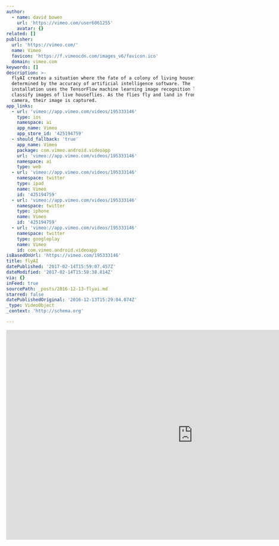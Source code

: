 ```yaml
---
author:
  - name: david bowen
    url: 'https://vimeo.com/user6061255'
    avatar: {}
related: []
publisher:
  url: 'https://vimeo.com/'
  name: Vimeo
  favicon: 'https://f.vimeocdn.com/images_v6/favicon.ico'
  domain: vimeo.com
keywords: []
description: >-
  flyAI creates a situation where the fate of a colony of living houseflies is
  determined by the accuracy of artificial intelligence software. The
  installation uses the TensorFlow machine learning image recognition library to
  classify images of live houseflies. As the flies fly and land in front of a
  camera, their image is captured.
app_links:
  - url: 'vimeo://app.vimeo.com/videos/195333146'
    type: ios
    namespace: ai
    app_name: Vimeo
    app_store_id: '425194759'
  - should_fallback: 'true'
    app_name: Vimeo
    package: com.vimeo.android.videoapp
    url: 'vimeo://app.vimeo.com/videos/195333146'
    namespace: ai
    type: web
  - url: 'vimeo://app.vimeo.com/videos/195333146'
    namespace: twitter
    type: ipad
    name: Vimeo
    id: '425194759'
  - url: 'vimeo://app.vimeo.com/videos/195333146'
    namespace: twitter
    type: iphone
    name: Vimeo
    id: '425194759'
  - url: 'vimeo://app.vimeo.com/videos/195333146'
    namespace: twitter
    type: googleplay
    name: Vimeo
    id: com.vimeo.android.videoapp
isBasedOnUrl: 'https://vimeo.com/195333146'
title: flyAI
datePublished: '2017-02-14T15:59:07.457Z'
dateModified: '2017-02-14T15:58:38.814Z'
via: {}
inFeed: true
sourcePath: _posts/2016-12-13-flyai.md
starred: false
datePublishedOriginal: '2016-12-13T15:29:04.074Z'
_type: VideoObject
_context: 'http://schema.org'

---
```

<iframe src="https://cdn.embedly.com/widgets/media.html?src=https%3A%2F%2Fplayer.vimeo.com%2Fvideo%2F195333146&amp;url=https%3A%2F%2Fvimeo.com%2F195333146&amp;image=https%3A%2F%2Fi.vimeocdn.com%2Fvideo%2F607513521_1280.jpg&amp;key=b7d04c9b404c499eba89ee7072e1c4f7&amp;type=text%2Fhtml&amp;schema=vimeo" width="1000" height="563" scrolling="no" frameborder="0" allowfullscreen="" style=""></iframe>